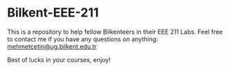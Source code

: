 # Bilkent-EEE-211

This is a repository to help fellow Bilkenteers in their EEE 211 Labs. Feel free to contact me if you have any questions on anything: mehmetcetin@ug.bilkent.edu.tr

Best of lucks in your courses, enjoy!
